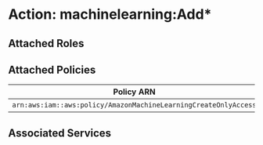 # Action: machinelearning:Add*

## Attached Roles

## Attached Policies

| Policy ARN | Policy Name |
|------------|-------------|
| `arn:aws:iam::aws:policy/AmazonMachineLearningCreateOnlyAccess` | [AmazonMachineLearningCreateOnlyAccess](../policies.md#amazonmachinelearningcreateonlyaccess) |

## Associated Services

